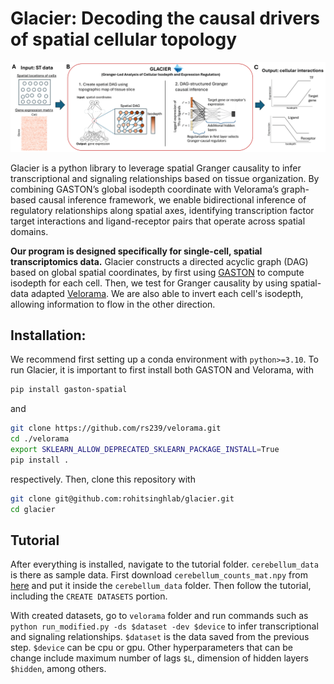# Glacier: Decoding the causal drivers of spatial cellular topology
![Figure 1](fig1.png)

Glacier is a python library to leverage spatial Granger causality to infer transcriptional and signaling relationships based on tissue organization. By combining GASTON’s global isodepth coordinate with Velorama’s graph-based causal inference framework, we enable bidirectional inference of regulatory relationships along spatial axes, identifying transcription factor target interactions and ligand-receptor pairs that operate across spatial domains.

**Our program is designed specifically for single-cell, spatial transcriptomics data.** Glacier constructs a directed acyclic graph (DAG) based on global spatial coordinates, by first using [GASTON](https://github.com/raphael-group/GASTON) to compute isodepth for each cell. Then, we test for Granger causality by using spatial-data adapted [Velorama](https://github.com/rs239/velorama). We are also able to invert each cell's isodepth, allowing information to flow in the other direction. 

## Installation:

We recommend first setting up a conda environment with ```python>=3.10```. To run Glacier, it is important to first install both GASTON and Velorama, with 
```bash
pip install gaston-spatial
``` 
and 
```bash
git clone https://github.com/rs239/velorama.git
cd ./velorama
export SKLEARN_ALLOW_DEPRECATED_SKLEARN_PACKAGE_INSTALL=True
pip install .
``` 
respectively. Then, clone this repository with 
```bash
git clone git@github.com:rohitsinghlab/glacier.git
cd glacier
```
## Tutorial

After everything is installed, navigate to the tutorial folder. ```cerebellum_data``` is there as sample data. First download ```cerebellum_counts_mat.npy``` from [here](https://drive.google.com/drive/u/0/folders/1TaTSYs2z-Vb7-X8yLpZeokjN_52x6F1k) and put it inside the ```cerebellum_data``` folder. Then follow the tutorial, including the ```CREATE DATASETS``` portion.

With created datasets, go to ```velorama``` folder and run commands such as ```python run_modified.py -ds $dataset -dev $device``` to infer transcriptional and signaling relationships. ```$dataset``` is the data saved from the previous step. ```$device``` can be cpu or gpu. Other hyperparameters that can be change include maximum number of lags ```$L```, dimension of hidden layers ```$hidden```, among others.


